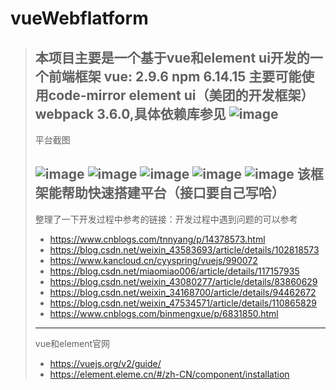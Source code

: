 # vueWebflatform
> 本项目主要是一个基于vue和element ui开发的一个前端框架 vue: 2.9.6 npm 6.14.15 主要可能使用code-mirror  element ui（美团的开发框架）webpack 3.6.0,具体依赖库参见
> ![image](https://user-images.githubusercontent.com/30305045/139636382-3e564f44-e635-469e-a592-f2ff7fdcd98b.png)
> ---
> 平台截图
> 
> ![image](https://user-images.githubusercontent.com/30305045/139635931-54c88538-8e51-4f46-8468-3bc59aa269f2.png)
> ![image](https://user-images.githubusercontent.com/30305045/139635946-e0c7020b-9019-48fb-93e6-899f7385095a.png)
> ![image](https://user-images.githubusercontent.com/30305045/139635975-6d5bff0a-02c5-469f-81a7-f4a539e2fe6b.png)
> ![image](https://user-images.githubusercontent.com/30305045/139635989-fa368af9-f1d0-4d2d-ad97-933fa195c474.png)
> ![image](https://user-images.githubusercontent.com/30305045/139636009-162d84bd-1b38-42e1-9fd2-3aa7b7b17d8a.png)
> 该框架能帮助快速搭建平台（接口要自己写哈）
> ---
> 整理了一下开发过程中参考的链接：开发过程中遇到问题的可以参考
> * https://www.cnblogs.com/tnnyang/p/14378573.html
> * https://blog.csdn.net/weixin_43583693/article/details/102818573
> * https://www.kancloud.cn/cyyspring/vuejs/990072
> * https://blog.csdn.net/miaomiao006/article/details/117157935
> * https://blog.csdn.net/weixin_43080277/article/details/83860629
> * https://blog.csdn.net/weixin_34168700/article/details/94462672
> * https://blog.csdn.net/weixin_47534571/article/details/110865829
> * https://www.cnblogs.com/binmengxue/p/6831850.html
> ---
> vue和element官网
> * https://vuejs.org/v2/guide/
> * https://element.eleme.cn/#/zh-CN/component/installation

